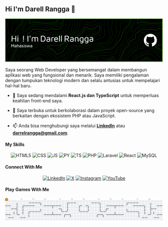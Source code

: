 ## Hi I'm Darell Rangga 👋

![Rangga11268/Rangga11268](img/github-header-image.png)

Saya seorang Web Developer yang bersemangat dalam membangun aplikasi web yang fungsional dan menarik. Saya memiliki pengalaman dengan tumpukan teknologi modern dan selalu antusias untuk mempelajari hal-hal baru.

- 🌱 Saya sedang mendalami **React.js dan TypeScript** untuk memperluas keahlian front-end saya.
- 👯 Saya terbuka untuk berkolaborasi dalam proyek open-source yang berkaitan dengan ekosistem PHP atau JavaScript.

- 📫 Anda bisa menghubungi saya melalui **[LinkedIn](https://www.linkedin.com/in/darell-rangga-1320b634b/)** atau **darrelrangga@gmail.com**.

#### My Skills

<p align="center">
  <img src="https://img.shields.io/badge/HTML5-E34F26?style=for-the-badge&logo=html5&logoColor=white" alt="HTML5"/>
  <img src="https://img.shields.io/badge/CSS3-1572B6?style=for-the-badge&logo=css3&logoColor=white" alt="CSS"/>
  <img src="https://img.shields.io/badge/JavaScript-323330?style=for-the-badge&logo=javascript&logoColor=F7DF1E" alt="JS"/>
  <img src="https://img.shields.io/badge/Python-FFD43B?style=for-the-badge&logo=python&logoColor=blue" alt="PY"/>
  <img src="https://img.shields.io/badge/TypeScript-007ACC?style=for-the-badge&logo=typescript&logoColor=white" alt="TS">
  <img src="https://img.shields.io/badge/PHP-777BB4?style=for-the-badge&logo=php&logoColor=white" alt="PHP"/>
  <img src="https://img.shields.io/badge/Laravel-FF2D20?style=for-the-badge&logo=laravel&logoColor=white" alt="Laravel"/>
  <img src="https://img.shields.io/badge/React-20232A?style=for-the-badge&logo=react&logoColor=61DAFB" alt="React"/>
  <img src="https://img.shields.io/badge/MySQL-4479A1?style=for-the-badge&logo=mysql&logoColor=white" alt="MySQL"/>
</p>

#### Connect With Me

<p align="center">
  <a href="https://www.linkedin.com/in/darell-rangga-1320b634b/" target="_blank"><img src="https://img.shields.io/badge/LinkedIn-0077B5?style=for-the-badge&logo=linkedin&logoColor=white" alt="LinkedIn"/></a>
  <a href="https://x.com/sanjaati1" target="_blank"><img src="https://img.shields.io/badge/X-000000?style=for-the-badge&logo=x&logoColor=white" alt="X"/></a>
  <a href="https://www.instagram.com/darellrangga17/" target="_blank"><img src="https://img.shields.io/badge/Instagram-E4405F?style=for-the-badge&logo=instagram&logoColor=white" alt="Instagram"/></a>
  <a href="https://www.youtube.com/@darellrangga6466" target="_blank"><img src="https://img.shields.io/badge/YouTube-FF0000?style=for-the-badge&logo=youtube&logoColor=white" alt="YouTube"/></a>
</p>


#### Play Games With Me
<picture>
  <source media="(prefers-color-scheme: light)" srcset="https://raw.githubusercontent.com/Rangga11268/Rangga11268/output/pacman-contribution-graph.svg">
  <img alt="pacman contribution graph" src="https://raw.githubusercontent.com/Rangga11268/Rangga11268/output/pacman-contribution-graph.svg">
</picture>
